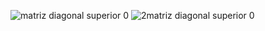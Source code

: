 ![matriz diagonal superior 0](https://user-images.githubusercontent.com/30559667/103114171-a161a080-462b-11eb-92ce-7470d48e7372.PNG)
![2matriz diagonal superior 0](https://user-images.githubusercontent.com/30559667/103114186-ad4d6280-462b-11eb-90aa-a4a40c99e379.PNG)
